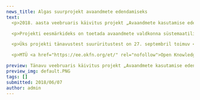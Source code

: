 ```yaml
---
news_title: Algas suurprojekt avaandmete edendamiseks
text:
  <p>2018. aasta veebruaris käivitus projekt „Avaandmete kasutamise edendamine“, mille eesmärk on populariseerida Eestis järgmise kolme aasta jooksul avaandmete pakkumist/avaldamist ja kasutamist. Projekti viib ellu MTÜ Open Knowledge Estonia koostöös Majandus- ja Kommunikatsiooni-ministeeriumiga.</p>

  <p>Projekti eesmärkideks on toetada avaandmete valdkonna süstemaatilist arengut, kasvatada ühiskonna teadlikkust avaandmetest ja nende kasutusvõimalustest, tugevdada avaandmete pakkujate ja kasutajate koostöövõrgustikke, arendada ja kasvatada avaandmete portaali, luua soodsad võimalused uuenduslike andmepõhiste teenuste tekkeks ning osaleda rahvusvahelises koostöös, vahendades õppetunde Eestist ja levitades infot teiste riikide kogemuste kohta. Projekti rahastatakse ELi struktuuritoetuse toetusskeemist "Infoühiskonna teadlikkuse tõstmine", mida rahastab Euroopa Regionaalarengu Fond.</p>

  <p>Üks projekti tänavustest suurüritustest on 27. septembril toimuv <a href="https://www.facebook.com/events/2258219001081223/" rel="nofollow">avaandmete infopäev</a>, millele on osalema oodatud nii avaandmete pakkujad kui ka andmete kasutajad kõigist sektoritest.</p>

  <p>MTÜ <a href="https://ee.okfn.org/et/" rel="nofollow">Open Knowledge Estonia</a> (OK-EE) on avalikes huvides tegutsev vabatahtlik ühendus, mis kuulub rahvusvahelisse Open Knowledge võrgustikku. OK-EE seisab info ja andmete vaba kättesaadavuse ning teadmusühiskonna arengu eest, koondades avatud teadmuse edendamisest huvitatud kogukondi ning viies ellu teemakohaseid algatusi ja projekte.</p>

preview: Tänavu veebruaris käivitus projekt „Avaandmete kasutamise edendamine“, mille eesmärk on anda järgneva kolme aasta jooksul arengutõuge avaandmete pakkumisele ja kasutamisele Eestis. Projekti viib koostöös Majandus- ja Kommunikatsiooniministeeriumiga ellu MTÜ Open Knowledge Estonia.
preview_img: default.PNG
tags: []
submitted: 2018/06/07
author: admin
---
```

